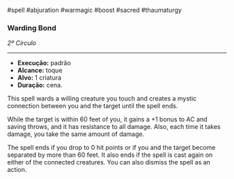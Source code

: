#spell #abjuration #warmagic #boost #sacred #thaumaturgy
### Warding Bond
*2º Círculo*
___
- **Execução:** padrão
- **Alcance:** toque
- **Alvo:** 1 criatura
- **Duração:** cena.

This spell wards a willing creature you touch and creates a mystic connection between you and the target until the spell ends.  
  
While the target is within 60 feet of you, it gains a +1 bonus to AC and saving throws, and it has resistance to all damage. Also, each time it takes damage, you take the same amount of damage.  
  
The spell ends if you drop to 0 hit points or if you and the target become separated by more than 60 feet. It also ends if the spell is cast again on either of the connected creatures. You can also dismiss the spell as an action.
